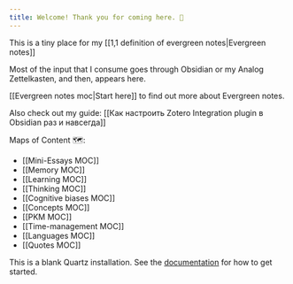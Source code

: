 ```yaml
---
title: Welcome! Thank you for coming here. 🌱
---
```



This is a tiny place for my [[1,1 definition of evergreen notes|Evergreen notes]]

Most of the input that I consume goes through Obsidian or my Analog Zettelkasten, and then, appears here.

[[Evergreen notes moc|Start here]] to find out more about Evergreen notes.

Also check out my guide: [[Как настроить Zotero Integration plugin в Obsidian раз и навсегда]]

Maps of Content 🗺️: <br>
- [[Mini-Essays MOC]]
- [[Memory MOC]]
- [[Learning MOC]]
- [[Thinking MOC]]
- [[Cognitive biases MOC]]
- [[Concepts MOC]]
- [[PKM MOC]]
- [[Time-management MOC]]
- [[Languages MOC]]
- [[Quotes MOC]]

This is a blank Quartz installation.
See the [documentation](https://quartz.jzhao.xyz) for how to get started.

